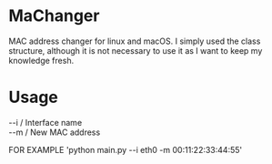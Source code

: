 # MaChanger
 MAC address changer for linux and macOS.
 I simply used the class structure, although it is not necessary to use it as I want to keep my knowledge fresh.
# Usage

 --i     / Interface name <br>
 --m     / New MAC address <br>

  FOR EXAMPLE
 'python main.py --i eth0 -m 00:11:22:33:44:55'

 
 
